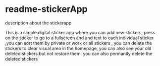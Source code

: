 # readme-stickerApp
description about the stickerapp


This is a simple digital sticker app where you can add new stickers, press on the sticker to go to a fullscreen and and text to each individual sticker ,you can sort them by private or work or all stickers , you can delete the stickers to clear visual area in the homepage, you can also see your old deleted stickers but not restore them. you can also permantly delete the deleted stickers
